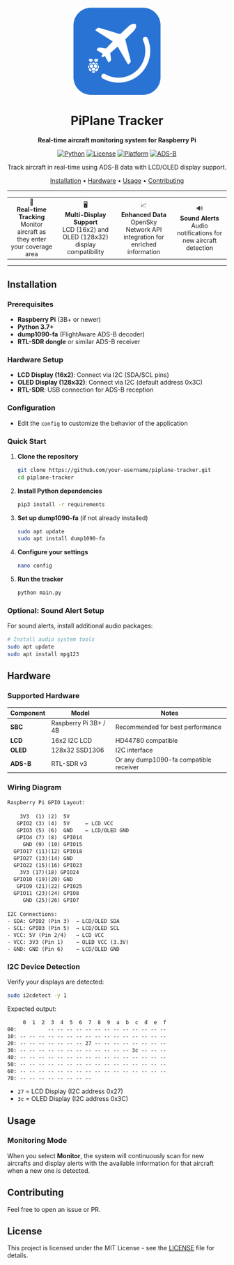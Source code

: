 <div align="center">
  <img src="public/logo.svg" alt="PiPlane Tracker" width="200"/>
  
  # PiPlane Tracker
  
  **Real-time aircraft monitoring system for Raspberry Pi**
  
  [![Python](https://img.shields.io/badge/Python-3.7+-blue.svg)](https://www.python.org/downloads/)
  [![License](https://img.shields.io/badge/License-MIT-green.svg)](LICENSE)
  [![Platform](https://img.shields.io/badge/Platform-Raspberry%20Pi-red.svg)](https://www.raspberrypi.org/)
  [![ADS-B](https://img.shields.io/badge/ADS--B-dump1090--fa-orange.svg)](https://github.com/flightaware/dump1090)
  
  Track aircraft in real-time using ADS-B data with LCD/OLED display support.
  
  [Installation](#installation) • [Hardware](#hardware) • [Usage](#usage) • [Contributing](#contributing)
</div>

---

<div align="center">
  <table>
    <tr>
      <td align="center">
        📡
        <br><strong>Real-time Tracking</strong>
        <br>Monitor aircraft as they enter your coverage area
      </td>
      <td align="center">
        🖥️
        <br><strong>Multi-Display Support</strong>
        <br>LCD (16x2) and OLED (128x32) display compatibility
      </td>
      <td align="center">
        📈
        <br><strong>Enhanced Data</strong>
        <br>OpenSky Network API integration for enriched information
      </td>
      <td align="center">
        🔊
        <br><strong>Sound Alerts</strong>
        <br>Audio notifications for new aircraft detection
      </td>
    </tr>
  </table>
</div>

---

## Installation

### Prerequisites

- **Raspberry Pi** (3B+ or newer)
- **Python 3.7+**
- **dump1090-fa** (FlightAware ADS-B decoder)
- **RTL-SDR dongle** or similar ADS-B receiver

### Hardware Setup

- **LCD Display (16x2)**: Connect via I2C (SDA/SCL pins)
- **OLED Display (128x32)**: Connect via I2C (default address 0x3C)
- **RTL-SDR**: USB connection for ADS-B reception

### Configuration
- Edit the `config` to customize the behavior of the application

### Quick Start

1. **Clone the repository**
   ```bash
   git clone https://github.com/your-username/piplane-tracker.git
   cd piplane-tracker
   ```

2. **Install Python dependencies**
   ```bash
   pip3 install -r requirements
   ```

3. **Set up dump1090-fa** (if not already installed)
   ```bash
   sudo apt update
   sudo apt install dump1090-fa
   ```

4. **Configure your settings**
   ```bash
   nano config
   ```

5. **Run the tracker**
   ```bash
   python main.py
   ```

### Optional: Sound Alert Setup

For sound alerts, install additional audio packages:

```bash
# Install audio system tools
sudo apt update
sudo apt install mpg123
```

## Hardware

### Supported Hardware

| Component | Model                 | Notes                                  |
| --------- | --------------------- | -------------------------------------- |
| **SBC**   | Raspberry Pi 3B+ / 4B | Recommended for best performance       |
| **LCD**   | 16x2 I2C LCD          | HD44780 compatible                     |
| **OLED**  | 128x32 SSD1306        | I2C interface                          |
| **ADS-B** | RTL-SDR v3            | Or any dump1090-fa compatible receiver |

### Wiring Diagram

```
Raspberry Pi GPIO Layout:
                     
    3V3  (1) (2)  5V     
   GPIO2 (3) (4)  5V     ← LCD VCC
   GPIO3 (5) (6)  GND    ← LCD/OLED GND  
   GPIO4 (7) (8)  GPIO14
     GND (9) (10) GPIO15
  GPIO17 (11)(12) GPIO18
  GPIO27 (13)(14) GND
  GPIO22 (15)(16) GPIO23
    3V3 (17)(18) GPIO24
  GPIO10 (19)(20) GND
   GPIO9 (21)(22) GPIO25
  GPIO11 (23)(24) GPIO8
     GND (25)(26) GPIO7

I2C Connections:
- SDA: GPIO2 (Pin 3)  → LCD/OLED SDA
- SCL: GPIO3 (Pin 5)  → LCD/OLED SCL
- VCC: 5V (Pin 2/4)   → LCD VCC
- VCC: 3V3 (Pin 1)    → OLED VCC (3.3V)
- GND: GND (Pin 6)    → LCD/OLED GND
```

### I2C Device Detection

Verify your displays are detected:

```bash
sudo i2cdetect -y 1
```

Expected output:
```
     0  1  2  3  4  5  6  7  8  9  a  b  c  d  e  f
00:          -- -- -- -- -- -- -- -- -- -- -- -- -- 
10: -- -- -- -- -- -- -- -- -- -- -- -- -- -- -- -- 
20: -- -- -- -- -- -- -- 27 -- -- -- -- -- -- -- -- 
30: -- -- -- -- -- -- -- -- -- -- -- -- 3c -- -- -- 
40: -- -- -- -- -- -- -- -- -- -- -- -- -- -- -- -- 
50: -- -- -- -- -- -- -- -- -- -- -- -- -- -- -- -- 
60: -- -- -- -- -- -- -- -- -- -- -- -- -- -- -- -- 
70: -- -- -- -- -- -- -- --
```
- `27` = LCD Display (I2C address 0x27)
- `3c` = OLED Display (I2C address 0x3C)


## Usage

### Monitoring Mode

When you select **Monitor**, the system will continuously scan for new aircrafts and display alerts with the available information for that aircraft when a new one is detected.

## Contributing

Feel free to open an issue or PR.

## License

This project is licensed under the MIT License - see the [LICENSE](LICENSE) file for details.
